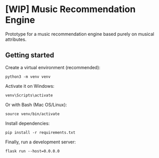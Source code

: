 # [WIP] Music Recommendation Engine

Prototype for a music recommendation engine based purely on musical attributes.

## Getting started

Create a virtual environment (recommended):

```
python3 -m venv venv
```

Activate it on Windows:

```
venv\Scripts\activate
```

Or with Bash (Mac OS/Linux):

```
source venv/bin/activate
```

Install dependencies:

```
pip install -r requirements.txt
```

Finally, run a development server:

```
flask run --host=0.0.0.0
```
